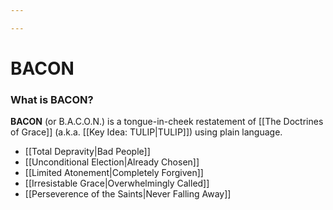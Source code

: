 ```yaml
---

---
```


# BACON

### **What is BACON?**

**BACON** (or B.A.C.O.N.) is a tongue-in-cheek restatement of [[The Doctrines of Grace]] (a.k.a. [[Key Idea: TULIP|TULIP]]) using plain language.

-   [[Total Depravity|Bad People]]
-   [[Unconditional Election|Already Chosen]]
-   [[Limited Atonement|Completely Forgiven]]
-   [[Irresistable Grace|Overwhelmingly Called]]
-   [[Perseverence of the Saints|Never Falling Away]]
